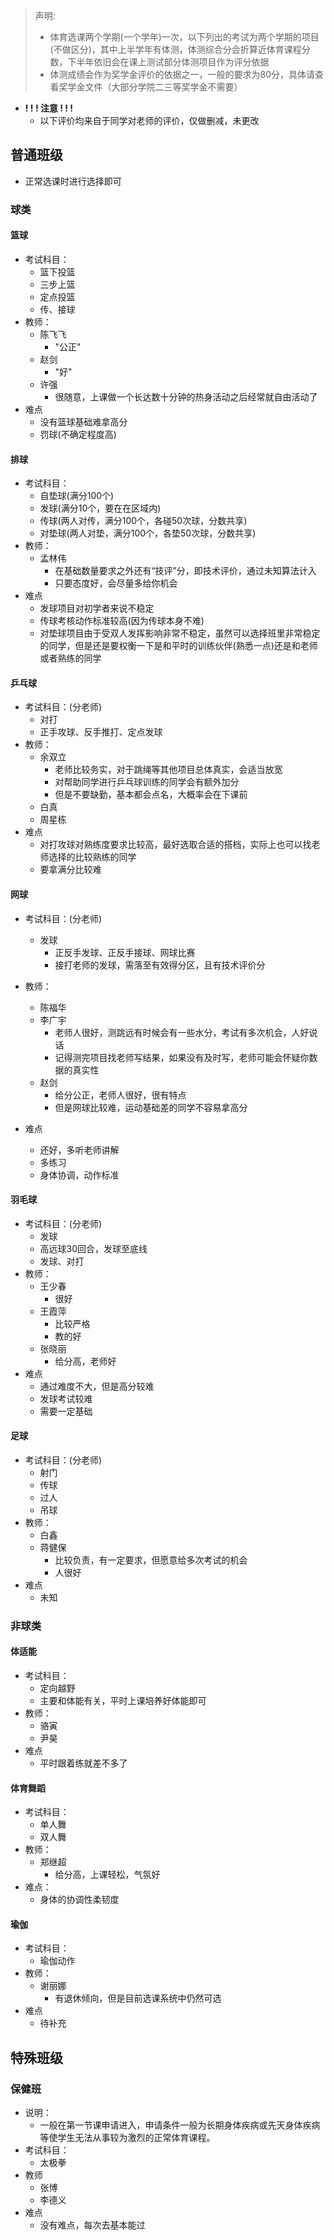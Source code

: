 > 声明:
>
> + 体育选课两个学期(一个学年)一次，以下列出的考试为两个学期的项目(不做区分)，其中上半学年有体测，体测综合分会折算近体育课程分数，下半年依旧会在课上测试部分体测项目作为评分依据
> + 体测成绩会作为奖学金评价的依据之一，一般的要求为80分，具体请查看奖学金文件（大部分学院二三等奖学金不需要）

+ **! ! ! 注意 ! ! !** 
	+ 以下评价均来自于同学对老师的评价，仅做删减，未更改
## 普通班级

- 正常选课时进行选择即可

### 球类

#### 篮球

  - 考试科目：
    - 篮下投篮
    - 三步上篮
    - 定点投篮
    - 传、接球
  - 教师：
    - 陈飞飞
    	- "公正"
    - 赵剑
    	- "好"
	- 许强
		- 很随意，上课做一个长达数十分钟的热身活动之后经常就自由活动了
  - 难点
    - 没有篮球基础难拿高分
    - 罚球(不确定程度高)

#### **排球**

- 考试科目：
	- 自垫球(满分100个)
	- 发球(满分10个，要在在区域内)
	- 传球(两人对传，满分100个，各碰50次球，分数共享)
	- 对垫球(两人对垫，满分100个，各垫50次球，分数共享)
- 教师：
	- 孟林伟
		- 在基础数量要求之外还有“技评”分，即技术评价，通过未知算法计入
		- 只要态度好，会尽量多给你机会
- 难点
	- 发球项目对初学者来说不稳定
	- 传球考核动作标准较高(因为传球本身不难)
	- 对垫球项目由于受双人发挥影响非常不稳定，虽然可以选择班里非常稳定的同学，但是还是要权衡一下是和平时的训练伙伴(熟悉一点)还是和老师或者熟练的同学

#### **乒乓球**

- 考试科目：(分老师)
	- 对打
	- 正手攻球、反手推打、定点发球
- 教师：
	- 余双立
		- 老师比较务实，对于跳绳等其他项目总体真实，会适当放宽
		- 对帮助同学进行乒乓球训练的同学会有额外加分
		- 但是不要缺勤，基本都会点名，大概率会在下课前
	- 白真
	- 周星栋
- 难点
	- 对打攻球对熟练度要求比较高，最好选取合适的搭档，实际上也可以找老师选择的比较熟练的同学
	- 要拿满分比较难

#### **网球**

- 考试科目：(分老师)
	- 发球
		- 正反手发球、正反手接球、网球比赛
		- 接打老师的发球，需落至有效得分区，且有技术评价分

- 教师：
	- 陈福华
	- 李广宇
		- 老师人很好，测跳远有时候会有一些水分，考试有多次机会，人好说话
		- 记得测完项目找老师写结果，如果没有及时写，老师可能会怀疑你数据的真实性
	- 赵剑
		- 给分公正，老师人很好，很有特点
		- 但是网球比较难，运动基础差的同学不容易拿高分
  
- 难点
	- 还好，多听老师讲解
	- 多练习
	- 身体协调，动作标准

#### **羽毛球**

- 考试科目：(分老师)
	- 发球
	- 高远球30回合，发球至底线
	- 发球、对打
- 教师：
	- 王少春
		- 很好
	- 王霞萍
		- 比较严格
		- 教的好
	- 张晓丽
		- 给分高，老师好
- 难点
	- 通过难度不大，但是高分较难
	- 发球考试较难
	- 需要一定基础

#### 足球

- 考试科目：(分老师)
	- 射门
	- 传球
	- 过人
	- 吊球
- 教师：
	- 白鑫
	- 蒋健保
		- 比较负责，有一定要求，但愿意给多次考试的机会
		- 人很好
- 难点
	- 未知

### 非球类
#### 体适能

- 考试科目：
	- 定向越野
	- 主要和体能有关，平时上课培养好体能即可
- 教师：
	- 骆寅
	- 尹昊
- 难点
	- 平时跟着练就差不多了

#### 体育舞蹈

- 考试科目：
	- 单人舞
	- 双人舞
- 教师：
	- 郑继超
		- 给分高，上课轻松，气氛好
- 难点：
	- 身体的协调性柔韧度

#### 瑜伽

- 考试科目：
	- 瑜伽动作
- 教师：
	- 谢丽娜
		- 有退休倾向，但是目前选课系统中仍然可选
- 难点
	- 待补充

## 特殊班级
### 保健班

- 说明：
	- 一般在第一节课申请进入，申请条件一般为长期身体疾病或先天身体疾病等使学生无法从事较为激烈的正常体育课程。
- 考试科目：
	- 太极拳
- 教师
	- 张博
	- 李德义
- 难点
	- 没有难点，每次去基本能过